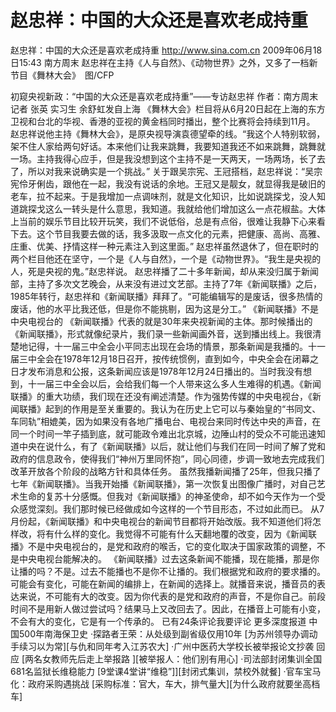 # 赵忠祥：中国的大众还是喜欢老成持重

赵忠祥：中国的大众还是喜欢老成持重
http://www.sina.com.cn  2009年06月18日15:43  南方周末
赵忠祥在主持《人与自然》、《动物世界》之外，又多了一档新节目《舞林大会》　图/CFP

初窥央视新政：“中国的大众还是喜欢老成持重”——专访赵忠祥
作者：南方周末记者 张英 实习生 余舒虹发自上海
《舞林大会》栏目将从6月20日起在上海的东方卫视和台北的华视、香港的亚视的黄金档同时播出，整个比赛将会持续到11月。
赵忠祥说他主持《舞林大会》，是原央视导演袁德望牵的线。“我这个人特别软弱，架不住人家给两句好话。本来他们让我来跳舞，我要知道我还不如来跳舞，跳舞就一场。主持我得心应手，但是我没想到这个主持不是一天两天，一场两场，长了去了，所以对我来说确实是一个挑战。”
关于跟吴宗宪、王冠搭档，赵忠祥说：“吴宗宪伶牙俐齿，跟他在一起，我没有说话的余地。王冠又是靓女，就显得我是破旧的老车，拉不起来。于是我增加一点调味剂，就是文化知识，比如说跳探戈，没人知道跳探戈这么一转头是什么意思，我知道。我就给他们增加这么一点花椒盐。大体上当前的娱乐节目比较开玩笑，我们不说低俗，总是有点俗，很难让我静下心来看下去。这个节目我要去做的话，我多汲取一点文化的元素，把健康、高尚、高雅、庄重、优美、抒情这样一种元素注入到这里面。”
赵忠祥虽然退休了，但在职时的两个栏目他还在坚守，一个是《人与自然》，一个是《动物世界》。“我生是央视的人，死是央视的鬼。”赵忠祥说。
赵忠祥播了二十多年新闻，却从来没归属于新闻部，主持了多次文艺晚会，从来没有进过文艺部。主持了7年《新闻联播》之后，1985年转行，赵忠祥和《新闻联播》拜拜了。“可能编辑写的是废话，很多热情的废话，他的水平比我还低，但是你不能挑剔，因为这是分工。”
《新闻联播》不是中央电视台的
《新闻联播》代表的就是30年来央视新闻的主体。那时候播出的《新闻联播》，形式就像纪录片，我们录一些新闻画外音，送到播出线上。我很清楚地记得，十一届三中全会小平同志出现在会场的情景，那条新闻是我播的。十一届三中全会在1978年12月18日召开，按传统惯例，直到如今，中央全会在闭幕之日才发布消息和公报，这条新闻应该是1978年12月24日播出的。当时我没有想到，十一届三中全会以后，会给我们每一个人带来这么多人生难得的机遇。《新闻联播》的重大功绩，我们现在还没有阐述清楚。作为强势传媒的中央电视台，《新闻联播》起到的作用是至关重要的。我认为在历史上它可以与秦始皇的“书同文、车同轨”相媲美，因为如果没有各地广播电台、电视台来同时传达中央的声音，在同一个时间一竿子插到底，就可能政令难出北京城，边陲山村的受众不可能迅速知道中央在说什么，有了《新闻联播》以后，就让他们与我们在同一时间了解了党和政府的信息政令，使得我们“神州万里同怀抱”，同心同德，步调一致地去完成我们改革开放各个阶段的战略方针和具体任务。
虽然我播新闻播了25年，但我只播了七年《新闻联播》。当我开始播《新闻联播》，第一次恢复出图像广播时，对自己艺术生命的复苏十分感慨。但我对《新闻联播》的神圣使命，却不如今天作为一个受众感觉深刻。我们那时候已经做成如今这样的一个节目形态，不过如此而已。
从7月份起，《新闻联播》和中央电视台的新闻节目都将开始改版。我不知道他们将怎样改，将有什么样的变化。我觉得不可能有什么天翻地覆的改变，因为《新闻联播》不是中央电视台的，是党和政府的喉舌，它的变化取决于国家政策的调整，不是中央电视台能解决的。
《新闻联播》过去这条新闻不能播，现在能播，那是你让播的吗？不是。过去不能播也不是你不让播的。我们根据党和政府的要求播的。可能会有变化，可能在新闻的编排上，在新闻的选择上。就播音来说，播音员的表达来说，不可能有大的改变。因为你代表的是党和政府的声音，不是你自己。前段时间不是用新人做过尝试吗？结果马上又改回去了。因此，在播音上可能有小变，不会有大的变化，它是有一个传承的。
已有24条评论我要评论
更多深度报道
中国500年南海保卫史
·探路者王荣：从处级到副省级仅用10年
[为苏州领导办调动手续习以为常][与仇和同年考入江苏农大]
·广州中医药大学校长被举报论文抄袭 回应
[两名女教师先后走上举报路 ][被举报人：他们别有用心]
·司法部封闭集训全国681名监狱长维稳能力
[9堂课4堂讲“维稳”]][封闭式集训，禁校外就餐]
·官车宝马化：政府采购遇挑战
[采购标准：官大，车大，排气量大][为什么政府就要坐高档车]


